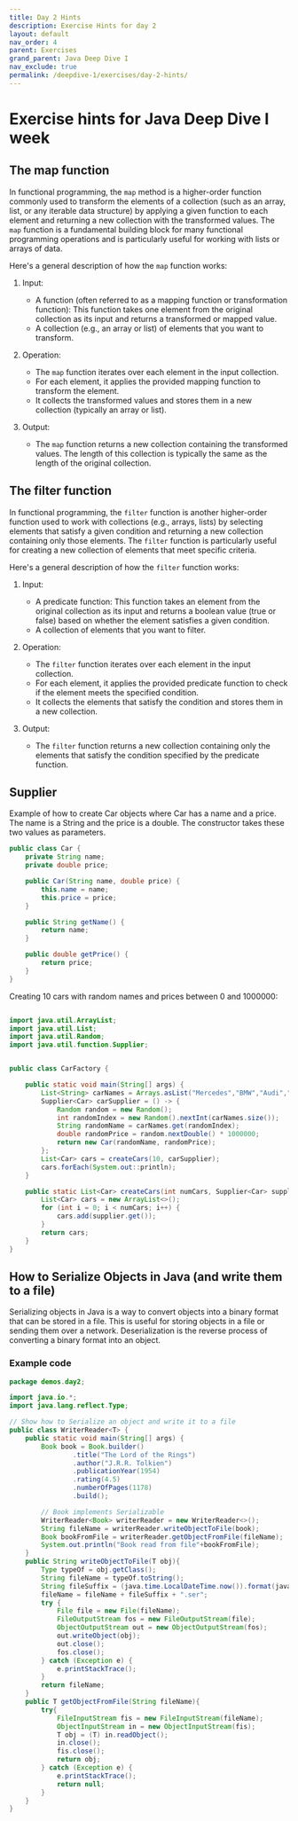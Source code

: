 ```yaml
---
title: Day 2 Hints
description: Exercise Hints for day 2
layout: default
nav_order: 4
parent: Exercises
grand_parent: Java Deep Dive I
nav_exclude: true
permalink: /deepdive-1/exercises/day-2-hints/
---
```


# Exercise hints for Java Deep Dive I week

## The map function

In functional programming, the `map` method is a higher-order function commonly used to transform the elements of a collection (such as an array, list, or any iterable data structure) by applying a given function to each element and returning a new collection with the transformed values. The `map` function is a fundamental building block for many functional programming operations and is particularly useful for working with lists or arrays of data.

Here's a general description of how the `map` function works:

1. Input:
   - A function (often referred to as a mapping function or transformation function): This function takes one element from the original collection as its input and returns a transformed or mapped value.
   - A collection (e.g., an array or list) of elements that you want to transform.

2. Operation:
   - The `map` function iterates over each element in the input collection.
   - For each element, it applies the provided mapping function to transform the element.
   - It collects the transformed values and stores them in a new collection (typically an array or list).

3. Output:
   - The `map` function returns a new collection containing the transformed values. The length of this collection is typically the same as the length of the original collection.

## The filter function

In functional programming, the `filter` function is another higher-order function used to work with collections (e.g., arrays, lists) by selecting elements that satisfy a given condition and returning a new collection containing only those elements. The `filter` function is particularly useful for creating a new collection of elements that meet specific criteria.

Here's a general description of how the `filter` function works:

1. Input:
   - A predicate function: This function takes an element from the original collection as its input and returns a boolean value (true or false) based on whether the element satisfies a given condition.
   - A collection of elements that you want to filter.

2. Operation:
   - The `filter` function iterates over each element in the input collection.
   - For each element, it applies the provided predicate function to check if the element meets the specified condition.
   - It collects the elements that satisfy the condition and stores them in a new collection.

3. Output:
   - The `filter` function returns a new collection containing only the elements that satisfy the condition specified by the predicate function.

## Supplier

Example of how to create Car objects where Car has a name and a price. The name is a String and the price is a double. The constructor takes these two values as parameters.

```java
public class Car {
    private String name;
    private double price;

    public Car(String name, double price) {
        this.name = name;
        this.price = price;
    }

    public String getName() {
        return name;
    }

    public double getPrice() {
        return price;
    }
}
```

Creating 10 cars with random names and prices between 0 and 1000000:

```java

import java.util.ArrayList;
import java.util.List;
import java.util.Random;
import java.util.function.Supplier;


public class CarFactory {

    public static void main(String[] args) {
        List<String> carNames = Arrays.asList("Mercedes","BMW","Audi","Tesla","Ford","Fiat","Peugeot","Citroen","Renault","Toyota");
        Supplier<Car> carSupplier = () -> {
            Random random = new Random();
            int randomIndex = new Random().nextInt(carNames.size());
            String randomName = carNames.get(randomIndex);
            double randomPrice = random.nextDouble() * 1000000;
            return new Car(randomName, randomPrice);
        };
        List<Car> cars = createCars(10, carSupplier);
        cars.forEach(System.out::println);
    }

    public static List<Car> createCars(int numCars, Supplier<Car> supplier) {
        List<Car> cars = new ArrayList<>();
        for (int i = 0; i < numCars; i++) {
            cars.add(supplier.get());
        }
        return cars;
    }
}
```

## How to Serialize Objects in Java (and write them to a file)

Serializing objects in Java is a way to convert objects into a binary format that can be stored in a file. This is useful for storing objects in a file or sending them over a network. Deserialization is the reverse process of converting a binary format into an object.

### Example code

```java
package demos.day2;

import java.io.*;
import java.lang.reflect.Type;

// Show how to Serialize an object and write it to a file
public class WriterReader<T> {
    public static void main(String[] args) {
        Book book = Book.builder()
                .title("The Lord of the Rings")
                .author("J.R.R. Tolkien")
                .publicationYear(1954)
                .rating(4.5)
                .numberOfPages(1178)
                .build();

        // Book implements Serializable
        WriterReader<Book> writerReader = new WriterReader<>();
        String fileName = writerReader.writeObjectToFile(book);
        Book bookFromFile = writerReader.getObjectFromFile(fileName);
        System.out.println("Book read from file"+bookFromFile);
    }
    public String writeObjectToFile(T obj){
        Type typeOf = obj.getClass();
        String fileName = typeOf.toString();
        String fileSuffix = (java.time.LocalDateTime.now()).format(java.time.format.DateTimeFormatter.ofPattern("yyyy-MM-dd_HH-mm-ss"));
        fileName = fileName + fileSuffix + ".ser";
        try {
            File file = new File(fileName);
            FileOutputStream fos = new FileOutputStream(file);
            ObjectOutputStream out = new ObjectOutputStream(fos);
            out.writeObject(obj);
            out.close();
            fos.close();
        } catch (Exception e) {
            e.printStackTrace();
        }
        return fileName;
    }
    public T getObjectFromFile(String fileName){
        try{
            FileInputStream fis = new FileInputStream(fileName);
            ObjectInputStream in = new ObjectInputStream(fis);
            T obj = (T) in.readObject();
            in.close();
            fis.close();
            return obj;
        } catch (Exception e) {
            e.printStackTrace();
            return null;
        }
    }
}
```
